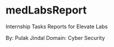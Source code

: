 # medLabsReport

Internship Tasks Reports for Elevate Labs

By: Pulak Jindal
Domain: Cyber Security

